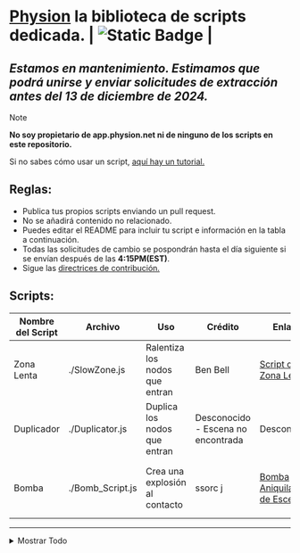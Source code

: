 # [Physion](https://app.physion.net) la biblioteca de scripts dedicada. | ![Static Badge](https://img.shields.io/badge/Estado%3A-Disponible-lawngreen?style=flat-square&labelColor=black) |

## _Estamos en mantenimiento. Estimamos que podrá unirse y enviar solicitudes de extracción antes del 13 de diciembre de 2024._

>[!NOTE]  
__No soy propietario de app.physion.net ni de ninguno de los scripts en este repositorio.__

Si no sabes cómo usar un script, [aquí hay un tutorial.](https://github.com/nikoniko78/scripts-java-physion/blob/main/Other/HOW_TO_USE.Espa%C3%B1ol.md)

## Reglas:  
- Publica tus propios scripts enviando un pull request.
- No se añadirá contenido no relacionado.
- Puedes editar el README para incluir tu script e información en la tabla a continuación.
- Todas las solicitudes de cambio se pospondrán hasta el día siguiente si se envían después de las **4:15PM(EST)**.
- Sigue las [directrices de contribución.](https://github.com/nikoniko78/scripts-java-physion/blob/main/Other/DOCS/Translations/Espa%C3%B1ol/CONTRIBUTING.md)

## Scripts:

| Nombre del Script | Archivo       | Uso                         | Crédito                     | Enlace             | Nota                         |
|-------------------|---------------|-----------------------------|-----------------------------|---------------------|------------------------------|
|Zona Lenta         | ./SlowZone.js | Ralentiza los nodos que entran | Ben Bell                   | [Script de Zona Lenta](https://app.physion.net/scenes/slowzone-script) | Las propiedades se pueden ajustar en el script |
|Duplicador         | ./Duplicator.js| Duplica los nodos que entran  | Desconocido - Escena no encontrada | Desconocido          | No se pudo encontrar al creador original    |
|Bomba              | ./Bomb_Script.js | Crea una explosión al contacto | ssorc j                    | [Bomba Aniquiladora de Escenas](https://app.physion.net/scenes/scene-obliterating-nuke) | Las propiedades se pueden ajustar en el script |
---

<details> <summary>Mostrar Todo</summary>

<br>

| Nombre del Script | Archivo           | Uso                                             | Crédito                     | Enlace                                             | Nota                         |
|-------------------|-------------------|-------------------------------------------------|-----------------------------|---------------------------------------------------|------------------------------|
|Resorte de Motor   | ./EngineSpring.js | Crea un resorte que actúa como la combustión de un motor | Aiden Ravenshea             | [¡Coche + Motor!](https://app.physion.net/scenes/car-engine-1qItEQwO-) | Script especializado                   |
|Expandir y Dividir | ./ExpandAndSplit.js| Hace que un círculo se expanda y se duplique infinitamente | ssorc j                     | [Expandir y Dividir](https://app.physion.net/scenes/expand-and-split) | No destinado para uso real                |
|Láser              | ./Laser--Vector.js | Crea un rayo trazado                            | Box                         | [Láser (prueba)](https://app.physion.net/scenes/laser-test) | Las propiedades se pueden ajustar en el script |
|Conductor Autónomo | ./SelfDriver.js    | Un coche con círculos trazados que puede resolver laberintos | Aiden Ravenshea             | [¡Coche vs Laberinto!](https://app.physion.net/scenes/car-vs-maze) | Esta escena es destacada                |
|Juego de la Serpiente | ./SnakeGame.js     | Crea el popular juego de la serpiente en Physion | Dimitris                    | [Juego de la Serpiente](https://app.physion.net/scenes/snake-game) | Sigue las instrucciones del script       |
|Teletransportador  | ./Teleporter.js    | Teletransporta objetos a otro nodo especificado | Dimitris                    | [Teletransportadores](https://app.physion.net/scenes/teleporters) | Escribe el ID del nodo de salida en el espacio proporcionado |
|Temporizador       | ./Timer.js         | Inicia un temporizador desde un nodo de texto   | Sirfryingpan                | [Script de Temporizador (de uso gratuito)](https://app.physion.net/scenes/timer-script-free-to-use) | El valor predeterminado es 5 minutos. Sigue las instrucciones del script para cambiarlo |
|Velocímetro | ./Speedometer.js | Muestra la velocidad del nodo como texto | Aiden Ravenshea | [coche](https://app.physion.net/scenes/car-tvZ_oaiUV) | Utilizado en muchas cosas |
|Destructor de Juntas | ./JointDestroyer.js | Destruye todas las juntas que entran | Aiden Ravenshea | [coche](https://app.physion.net/scenes/car-tvZ_oaiUV) | Puede generar lag si hay muchas juntas |
</details>
